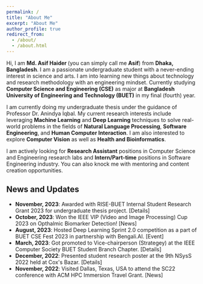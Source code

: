 ```yaml
---
permalink: /
title: "About Me"
excerpt: "About Me"
author_profile: true
redirect_from: 
  - /about/
  - /about.html
---
```


Hi, I am <b> Md. Asif Haider </b> (you can simply call me <b>Asif</b>) from <b>Dhaka, Bangladesh</b>. I am a passionate undergraduate student with a never-ending interest in science and arts. I am into learning new things about technology and research methodology with an engineering mindset. Currently studying <b>Computer Science and Engineering (CSE)</b> as major at <b>Bangladesh University of Engineering and Technology (BUET)</b> in my final (fourth) year.

I am currently doing my undergraduate thesis under the guidance of Professor <a style="text-decoration: none" href="https://scholar.google.com/citations?user=jAuiNFgAAAAJ&hl=en">Dr. Anindya Iqbal</a>. My current research interests include leveraging <b>Machine Learning</b> and <b>Deep Learning</b> techniques to solve real-world problems in the fields of <b>Natural Language Processing</b>, <b>Software Engineering</b>, and <b>Human Computer Interaction</b>. I am also interested to explore <b>Computer Vision</b> as well as <b>Health and Bioinformatics</b>.

I am actively looking for <b>Research Assistant</b> positions in Computer Science and Engineering research labs and <b>Intern/Part-time</b> positions in Software Engineering industry. You can also knock me with mentoring and content creation opportunities.

## News and Updates

- **November, 2023**: Awarded with RISE-BUET Internal Student Research Grant 2023 for undergraduate thesis project. <a style="text-decoration: none" href="https://www.buet.ac.bd/web/#/details/117">[Details]</a>
- **October, 2023**: Won the <a style="text-decoration: none" href="https://signalprocessingsociety.org/community-involvement/video-image-processing-cup">IEEE VIP (Video and Image Processing) Cup 2023 </a> on Opthalmic Biomarker Detection! <a style="text-decoration: none" href="https://cse.buet.ac.bd/home/news_detail/174">[News]</a>
- **August, 2023**: Hosted Deep Learning Sprint 2.0 competition as a part of <a style="text-decoration: none" href="https://buetcsefest2023.com/">BUET CSE Fest 2023</a> in partnership with <a style="text-decoration: none" href="https://bengali.ai/">Bengali.AI</a>. <a style="text-decoration: none" href="https://www.kaggle.com/competitions/dlsprint2">[Event]</a>
- **March, 2023**: Got promoted to Vice-chairperson (Strategey) at the IEEE Computer Society BUET Student Branch Chapter. <a style="text-decoration: none" href="https://www.facebook.com/ieeebuetcs/posts/pfbid0rNvtGvX2erYjvMYQba8F739BVo5ZS2Hsrvd1ZuafpcgqeKSraMzzyEtre5uUDHx7l">[Details]</a>
- **December, 2022**: Presented student research poster at the <a style="text-decoration: none" href="https://cse.buet.ac.bd/nsyss2022/"> 9th NSysS 2022</a> held at Cox's Bazar. <a style="text-decoration: none" href="https://www.linkedin.com/feed/update/urn:li:activity:7013882466746720256/">[Details]</a>
- **November, 2022**: Visited Dallas, Texas, USA to attend the <a style="text-decoration: none" href="https://sc22.supercomputing.org/">SC22 conference</a> with ACM <a style="text-decoration: none" href="https://www.sighpc.org/for-our-community/hpc-immersion">HPC Immersion</a> Travel Grant. <a style="text-decoration: none" href="https://www.linkedin.com/posts/asif-haider-1805112_sc22-highperformancecomputing-hpcaccelerates-activity-7004850310015848448-7bkh?utm_source=share&utm_medium=member_desktop">[News]</a>